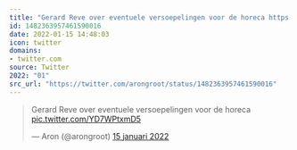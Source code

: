 ```yaml
---
title: "Gerard Reve over eventuele versoepelingen voor de horeca https://t.co/YD7WPtxmD5"
id: 1482363957461590016
date: 2022-01-15 14:48:03
icon: twitter
domains:
- twitter.com
source: Twitter
2022: "01"
src_url: "https://twitter.com/arongroot/status/1482363957461590016"
---
```

<blockquote class="twitter-tweet" data-lang="nl" data-dnt="true"><p lang="nl" dir="ltr">Gerard Reve over eventuele versoepelingen voor de horeca <a href="https://t.co/YD7WPtxmD5">pic.twitter.com/YD7WPtxmD5</a></p>&mdash; Aron (@arongroot) <a href="https://twitter.com/arongroot/status/1482363957461590016?ref_src=twsrc%5Etfw">15 januari 2022</a></blockquote>
<script async src="https://platform.twitter.com/widgets.js" charset="utf-8"></script>

